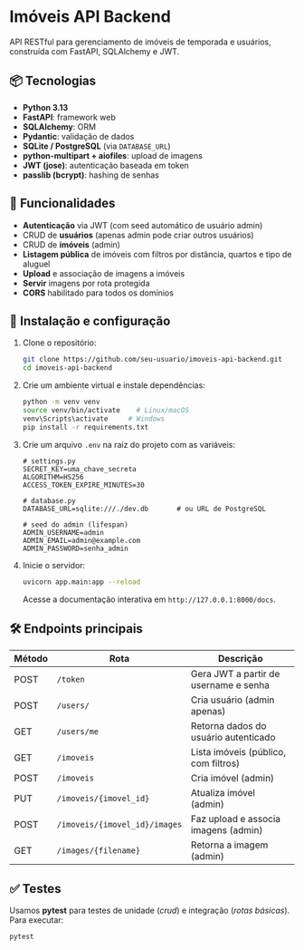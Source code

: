 # Imóveis API Backend

API RESTful para gerenciamento de imóveis de temporada e usuários, construída com FastAPI, SQLAlchemy e JWT.

## 📦 Tecnologias

* **Python 3.13**
* **FastAPI**: framework web
* **SQLAlchemy**: ORM
* **Pydantic**: validação de dados
* **SQLite / PostgreSQL** (via `DATABASE_URL`)
* **python-multipart + aiofiles**: upload de imagens
* **JWT (jose)**: autenticação baseada em token
* **passlib (bcrypt)**: hashing de senhas

## 🚀 Funcionalidades

* **Autenticação** via JWT (com seed automático de usuário admin)
* CRUD de **usuários** (apenas admin pode criar outros usuários)
* CRUD de **imóveis** (admin)
* **Listagem pública** de imóveis com filtros por distância, quartos e tipo de aluguel
* **Upload** e associação de imagens a imóveis
* **Servir** imagens por rota protegida
* **CORS** habilitado para todos os domínios

## 🔧 Instalação e configuração

1. Clone o repositório:

   ```bash
   git clone https://github.com/seu-usuario/imoveis-api-backend.git
   cd imoveis-api-backend
   ```
2. Crie um ambiente virtual e instale dependências:

   ```bash
   python -m venv venv
   source venv/bin/activate    # Linux/macOS
   venv\Scripts\activate     # Windows
   pip install -r requirements.txt
   ```
3. Crie um arquivo `.env` na raiz do projeto com as variáveis:

   ```dotenv
   # settings.py
   SECRET_KEY=uma_chave_secreta
   ALGORITHM=HS256
   ACCESS_TOKEN_EXPIRE_MINUTES=30

   # database.py
   DATABASE_URL=sqlite:///./dev.db       # ou URL de PostgreSQL

   # seed do admin (lifespan)
   ADMIN_USERNAME=admin
   ADMIN_EMAIL=admin@example.com
   ADMIN_PASSWORD=senha_admin
   ```
4. Inicie o servidor:

   ```bash
   uvicorn app.main:app --reload
   ```

   Acesse a documentação interativa em `http://127.0.0.1:8000/docs`.

## 🛠️ Endpoints principais

| Método | Rota                          | Descrição                             |
| ------ | ----------------------------- | ------------------------------------- |
| POST   | `/token`                      | Gera JWT a partir de username e senha |
| POST   | `/users/`                     | Cria usuário (admin apenas)           |
| GET    | `/users/me`                   | Retorna dados do usuário autenticado  |
| GET    | `/imoveis`                    | Lista imóveis (público, com filtros)  |
| POST   | `/imoveis`                    | Cria imóvel (admin)                   |
| PUT    | `/imoveis/{imovel_id}`        | Atualiza imóvel (admin)               |
| POST   | `/imoveis/{imovel_id}/images` | Faz upload e associa imagens (admin)  |
| GET    | `/images/{filename}`          | Retorna a imagem (admin)              |

## ✅ Testes

Usamos **pytest** para testes de unidade (*crud*) e integração (*rotas básicas*). Para executar:

```bash
pytest
```

